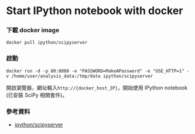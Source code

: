# Start IPython notebook with docker

### 下載 docker image

```
docker pull ipython/scipyserver
```

### 啟動

```
docker run -d -p 80:8080 -e "PASSWORD=MakeAPassword" -e "USE_HTTP=1" -v /home/user/analysis_data:/tmp/data ipython/scipyserver
```

開啟瀏覽器，網址輸入`http://{docker_host_IP}`，開始使用 IPython notebook (已安裝 SciPy 相關套件)。

### 參考資料

- [ipython/scipyserver](https://hub.docker.com/r/ipython/scipyserver/)